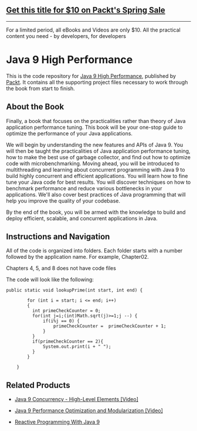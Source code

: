 ## [Get this title for $10 on Packt's Spring Sale](https://www.packt.com/B06192?utm_source=github&utm_medium=packt-github-repo&utm_campaign=spring_10_dollar_2022)
-----
For a limited period, all eBooks and Videos are only $10. All the practical content you need \- by developers, for developers

# Java 9 High Performance
This is the code repository for [Java 9 High Performance](https://www.packtpub.com/application-development/java-9-high-performance?utm_source=github&utm_medium=repository&utm_campaign=9781787120785), published by [Packt](https://www.packtpub.com/?utm_source=github). It contains all the supporting project files necessary to work through the book from start to finish.
## About the Book
Finally, a book that focuses on the practicalities rather than theory of Java application performance tuning. This book will be your one-stop guide to optimize the performance of your Java applications.

We will begin by understanding the new features and APIs of Java 9. You will then be taught the practicalities of Java application performance tuning, how to make the best use of garbage collector, and find out how to optimize code with microbenchmarking. Moving ahead, you will be introduced to multithreading and learning about concurrent programming with Java 9 to build highly concurrent and efficient applications. You will learn how to fine tune your Java code for best results. You will discover techniques on how to benchmark performance and reduce various bottlenecks in your applications. We'll also cover best practices of Java programming that will help you improve the quality of your codebase.

By the end of the book, you will be armed with the knowledge to build and deploy efficient, scalable, and concurrent applications in Java.
## Instructions and Navigation
All of the code is organized into folders. Each folder starts with a number followed by the application name. For example, Chapter02.

Chapters 4, 5, and 8 does not have code files

The code will look like the following:
```
public static void lookupPrime(int start, int end) {

        for (int i = start; i <= end; i++)         
        {
          int primeCheckCounter = 0;
          for(int j=i;(int)Math.sqrt(j)>=1;j --) {
              if(i%j == 0) {
                  primeCheckCounter =  primeCheckCounter + 1;
              }
          }
          if(primeCheckCounter == 2){
              System.out.print(i + " ");
          }
        }
        
    }
```



## Related Products
* [Java 9 Concurrency - High-Level Elements [Video]](https://www.packtpub.com/application-development/java-9-concurrency-high-level-elements-video?utm_source=github&utm_medium=repository&utm_campaign=9781788479639)

* [Java 9 Performance Optimization and Modularization [Video]](https://www.packtpub.com/application-development/java-9-performance-optimization-and-modularization-video?utm_source=github&utm_medium=repository&utm_campaign=9781788398084)

* [Reactive Programming With Java 9](https://www.packtpub.com/application-development/reactive-programming-java-9?utm_source=github&utm_medium=repository&utm_campaign=9781787124233)

